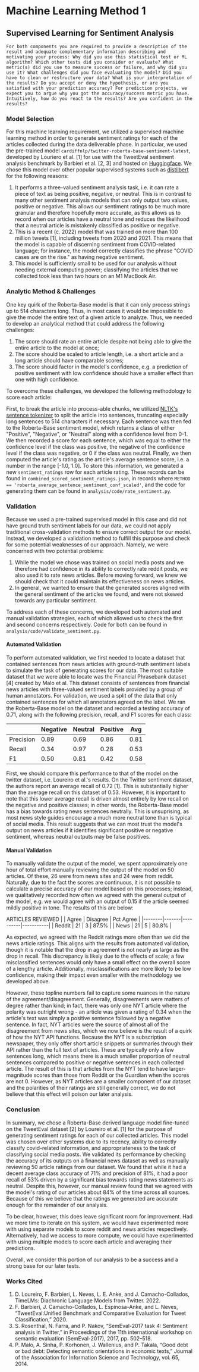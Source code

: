 # Machine Learning Method 1
## Supervised Learning for Sentiment Analysis

`For both components you are required to provide a description of the result and adequate complementary information describing and motivating your process:
Why did you use this statistical test or ML algorithm? Which other tests did you consider or evaluate? What metric(s) did you use to measure success or failure, and why did you use it? What challenges did you face evaluating the model? Did you have to clean or restructure your data?
What is your interpretation of the results? Do you accept or deny the hypothesis, or are you satisfied with your prediction accuracy? For prediction projects, we expect you to argue why you got the accuracy/success metric you have. Intuitively, how do you react to the results? Are you confident in the results?`

### Model Selection
For this machine learning requirement, we utilized a supervised machine learning method in order to generate sentiment ratings for each of the articles collected during the data deliverable phase. In particular, we used the pre-trained model `cardiffnlp/twitter-roberta-base-sentiment-latest`, developed by Louriero et al. [1] for use with the TweetEval sentiment analysis benchmark by Barbieri et al. [2, 3] and hosted on [Huggingface](https://huggingface.co/cardiffnlp/twitter-roberta-base-sentiment-latest). We chose this model over other popular supervised systems such as [distilbert](https://huggingface.co/distilbert-base-uncased-finetuned-sst-2-english) for the following reasons:
1. It performs a three-valued sentiment analysis task, i.e. it can rate a piece of text as being positive, negative, or neutral. This is in contrast to many other sentiment analysis models that can only output two values, positive or negative. This allows our sentiment ratings to be much more granular and therefore hopefully more accurate, as this allows us to record when our articles have a neutral tone and reduces the likelihood that a neutral article is mistakenly classified as positive or negative.
2. This is a recent (c. 2022) model that was trained on more than 100 million tweets [1], including tweets from 2020 and 2021. This means that the model is capable of discerning sentiment from COVID-related language; for instance, the model correctly classifies the phrase "COVID cases are on the rise." as having negative sentiment. 
3. This model is sufficiently small to be used for our analysis without needing external computing power; classifying the articles that we collected took less than two hours on an M1 MacBook Air. 

### Analytic Method & Challenges
One key quirk of the Roberta-Base model is that it can only process strings up to 514 characters long. Thus, in most cases it would be impossible to give the model the entire text of a given article to analyze. Thus, we needed to develop an analytical method that could address the following challenges:
1. The score should rate an entire article despite not being able to give the entire article to the model at once;
2. The score should be scaled to article length, i.e. a short article and a long article should have comparable scores;
3. The score should factor in the model's confidence, e.g. a prediction of positive sentiment with low confidence should have a smaller effect than one with high confidence.

To overcome these challenges, we developed the following methodology to score each article:

First, to break the article into process-able chunks, we utilized [NLTK's sentence tokenizer](https://www.nltk.org/api/nltk.tokenize.html) to split the article into sentences, truncating especially long sentences to 514 characters if necessary. Each sentence was then fed to the Roberta-Base sentiment model, which returns a class of either "Positive", "Negative", or "Neutral" along with a confidence level from 0-1. We then recorded a score for each sentence, which was equal to either the confidence level if the class was positive, the negative of the confidence level if the class was negative, or 0 if the class was neutral. Finally, we then computed the article's rating as the article's average sentence score, i.e. a number in the range [-1.0, 1.0].
To store this information, we generated a new `sentiment_ratings` row for each article rating. These records can be found in `combined_scored_sentiment_ratings.json`, in records where `METHOD == 'roberta_average_sentence_sentiment_conf_scaled'`, and the code for generating them can be found in `analysis/code/rate_sentiment.py`. 

### Validation
Because we used a pre-trained supervised model in this case and did not have ground truth sentiment labels for our data, we could not apply traditional cross-validation methods to ensure correct output for our model. Instead, we developed a validation method to fulfill this purpose and check for some potential weaknesses of our approach. Namely, we were concerned with two potential problems:
1. While the model we chose was trained on social media posts and we therefore had confidence in its ability to correctly rate reddit posts, we also used it to rate news articles. Before moving forward, we knew we should check that it could maintain its effectiveness on news articles.
2. In general, we wanted to ensure that the generated scores aligned with the general sentiment of the articles we found, and were not skewed towards any particular sentiment.

To address each of these concerns, we developed both automated and manual validation strategies, each of which allowed us to check the first and second concerns respectively. Code for both can be found in `analysis/code/validate_sentiment.py`.

#### Automated Validation
To perform automated validation, we first needed to locate a dataset that contained sentences from news articles with ground-truth sentiment labels to simulate the task of generating scores for our data. The most suitable dataset that we were able to locate was the Financial Phrasebank dataset [4] created by Malo et al. This dataset consists of sentences from financial news articles with three-valued sentiment labels provided by a group of human annotators. For validation, we used a split of the data that only contained sentences for which all annotators agreed on the label. We ran the Roberta-Base model on the dataset and recorded a testing accuracy of 0.71, along with the following precision, recall, and F1 scores for each class:

|           | Negative | Neutral | Positive |  Avg  |
|-----------|----------|---------|----------|-------|
| Precision | 0.89     | 0.69    | 0.86     | 0.81  |
| Recall    | 0.34     | 0.97    | 0.28     | 0.53  |
| F1        | 0.50     | 0.81    | 0.42     | 0.58  |

First, we should compare this performance to that of the model on the twitter dataset, i.e. Loureiro et al.'s results.
On the Twitter sentiment dataset, the authors report an average recall of 0.72 [1]. This is substantially higher than the average recall on this dataset of 0.53. However, it is important to note that this lower average recall is driven almost entirely by low recall on the negative and positive classes; in other words, the Roberta-Base model has a bias towards rating news sentences neutrally. This is unsuprising, as most news style guides encourage a much more neutral tone than is typical of social media. This result suggests that we can most trust the model's output on news articles if it identifies significant positive or negative sentiment, whereas neutral outputs may be false positives. 

#### Manual Validation
To manually validate the output of the model, we spent approximately one hour of total effort manually reviewing the output of the model on 50 articles. Of these, 26 were from news sites and 24 were from reddit. Naturally, due to the fact the scores are continuous, it is not possible to calculate a precise accuracy of our model based on this processes; instead, we qualitatively recorded how often we agreed with the general output of the model, e.g. we would agree with an output of 0.15 if the article seemed mildly positive in tone. The results of this are below:

ARTICLES REVIEWED
|        | Agree | Disagree | Pct Agree |
|--------|-------|----------|-----------|
| Reddit |  21   |     3    | 87.5%     |
| News   |  21   |     5    | 80.8%     |

As expected, we agreed with the Reddit ratings more often than we did the news article ratings. This aligns with the results from automated validation, though it is notable that the drop in agreement is not nearly as large as the drop in recall. This discrepancy is likely due to the effects of scale; a few misclassified sentences would only have a small effect on the overall score of a lengthy article. Additionally, misclassifications are more likely to be low confidence, making their impact even smaller with the methodology we developed above.

However, these topline numbers fail to capture some nuances in the nature of the agreement/disagreement. Generally, disagreements were matters of degree rather than kind; in fact, there was only one NYT article where the polarity was outright wrong - an article was given a rating of 0.34 when the article's text was simply a positive sentence followed by a negative sentence. In fact, NYT articles were the source of almost all of the disagreement from news sites, which we now believe is the result of a quirk of how the NYT API functions. Because the NYT is a subscription newspaper, they only offer short article snippets or summaries through their API rather than the full text of articles. These are typically only a few sentences long, which means there is a much smaller proportion of neutral sentences compared to positive or negative sentences in each collected article. The result of this is that articles from the NYT tend to have larger-magnitude scores than those from Reddit or the Guardian when the scores are not 0.  However, as NYT articles are a smaller component of our dataset and the polarities of their ratings are still generally correct, we do not believe that this effect will poison our later analysis.


### Conclusion
In summary, we chose a Roberta-Base derived language model fine-tuned on the TweetEval dataset [2] by Loureiro et al. [1] for the purpose of generating sentiment ratings for each of our collected articles. This model was chosen over other systems due to its recency, ability to correctly classify covid-related information, and appropriateness to the task of classifying social media posts. We validated its performance by checking the accuracy of its outputs on a financial news dataset as well as manually reviewing 50 article ratings from our dataset. We found that while it had a decent average class accuracy of 71% and precision of 81%, it had a poor recall of 53% driven by a significant bias towards rating news statements as neutral. Despite this, however, our manual review found that we agreed with the model's rating of our articles about 84% of the time across all sources. Because of this we believe that the ratings we generated are accurate enough for the remainder of our analysis.

To be clear, however, this does leave significant room for improvement. Had we more time to iterate on this system, we would have experimented more with using separate models to score reddit and news articles respectively. Alternatively, had we access to more compute, we could have experimented with using multiple models to score each article and averaging their predictions.

Overall, we consider this portion of our analysis to be a success and a strong base for our later tests.




### Works Cited
1. D. Loureiro, F. Barbieri, L. Neves, L. E. Anke, and J. Camacho-Collados, TimeLMs: Diachronic Language Models from Twitter. 2022.
2. F. Barbieri, J. Camacho-Collados, L. Espinosa-Anke, and L. Neves, “TweetEval:Unified Benchmark and Comparative Evaluation for Tweet Classification,” 2020.
3. S. Rosenthal, N. Farra, and P. Nakov, “SemEval-2017 task 4: Sentiment analysis in Twitter,” in Proceedings of the 11th international workshop on semantic evaluation (SemEval-2017), 2017, pp. 502–518.
4. P. Malo, A. Sinha, P. Korhonen, J. Wallenius, and P. Takala, “Good debt or bad debt: Detecting semantic orientations in economic texts,” Journal of the Association for Information Science and Technology, vol. 65, 2014.

